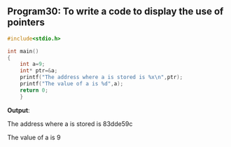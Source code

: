 ## Program30: To write a code to display the use of pointers
```C
#include<stdio.h>

int main()
{
    int a=9;
    int* ptr=&a;
    printf("The address where a is stored is %x\n",ptr);
    printf("The value of a is %d",a);
    return 0;
	} 
  ```
  **Output**:
  
  The address where a is stored is 83dde59c
  
  The value of a is 9
